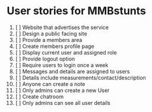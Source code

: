 # User stories for MMBstunts

1. [ ] Website that advertises the service
2. [ ] Design a public facing site
3. [ ] Provide a members area
4. [ ] Create members profile page
5. [ ] Display current user and assigned role
6. [ ] Provide logout option
7. [ ] Require users to login once a week
8. [ ] Messages and details are assigned to users
9. [ ] Details include measurements/contact/description
10. [ ] Anyone can create a note
11. [ ] Only admins can create a new User
12. [ ] Create chatroom
13. [ ] Only admins can see all user details